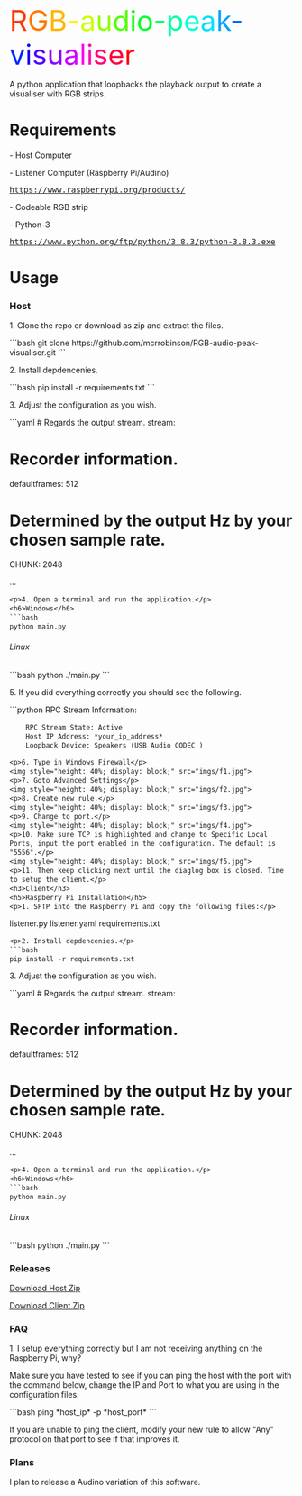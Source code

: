 <div style="font-size: 50px">
<span style="color:#ff3d00">R</span><span style="color:#ff7a00">G</span><span style="color:#ffb700">B</span><span style="color:#fff400">-</span><span style="color:#ccff00">a</span><span style="color:#8eff00">u</span><span style="color:#51ff00">d</span><span style="color:#14ff00">i</span><span style="color:#00ff28">o</span><span style="color:#00ff66">-</span><span style="color:#00ffa3">p</span><span style="color:#00ffe0">e</span><span style="color:#00e0ff">a</span><span style="color:#00a3ff">k</span><span style="color:#0065ff">-</span><span style="color:#0028ff">v</span><span style="color:#1400ff">i</span><span style="color:#5100ff">s</span><span style="color:#8e00ff">u</span><span style="color:#cb00ff">a</span><span style="color:#ff00f4">l</span><span style="color:#ff00b7">i</span><span style="color:#ff007a">s</span><span style="color:#ff003d">e</span><span style="color:#ff0000">r</span>
</div>
<p>A python application that loopbacks the playback output to create a visualiser with RGB strips.</p>

<h1>Requirements</h1>
<p>- Host Computer</p>
<p>- Listener Computer (Raspberry Pi/Audino)</p>
<pre><a href="https://www.raspberrypi.org/products/">https://www.raspberrypi.org/products/</a></pre>
<p>- Codeable RGB strip
<p>- Python-3</p>
<pre><a href="https://www.python.org/ftp/python/3.8.3/python-3.8.3.exe">https://www.python.org/ftp/python/3.8.3/python-3.8.3.exe</a></pre>
<h1>Usage</h1>
<h3>Host</h3>
<p>1. Clone the repo or download as zip and extract the files.</p>
```bash
git clone https://github.com/mcrrobinson/RGB-audio-peak-visualiser.git
```
<p>2. Install depdencenies.</p>
```bash
pip install -r requirements.txt
```
<p>3. Adjust the configuration as you wish.</p>
```yaml
# Regards the output stream.
stream:

  # Recorder information.
  defaultframes: 512

  # Determined by the output Hz by your chosen sample rate.
  CHUNK: 2048

...
```
<p>4. Open a terminal and run the application.</p>
<h6>Windows</h6>
```bash
python main.py
```
<h6>Linux</h6>
```bash
python ./main.py
```
<p>5. If you did everything correctly you should see the following.</p>
```python
RPC Stream Information:

        RPC Stream State: Active
        Host IP Address: *your_ip_address*
        Loopback Device: Speakers (USB Audio CODEC )
```
<p>6. Type in Windows Firewall</p>
<img style="height: 40%; display: block;" src="imgs/f1.jpg">
<p>7. Goto Advanced Settings</p>
<img style="height: 40%; display: block;" src="imgs/f2.jpg">
<p>8. Create new rule.</p>
<img style="height: 40%; display: block;" src="imgs/f3.jpg">
<p>9. Change to port.</p>
<img style="height: 40%; display: block;" src="imgs/f4.jpg">
<p>10. Make sure TCP is highlighted and change to Specific Local Ports, input the port enabled in the configuration. The default is "5556".</p>
<img style="height: 40%; display: block;" src="imgs/f5.jpg">
<p>11. Then keep clicking next until the diaglog box is closed. Time to setup the client.</p>
<h3>Client</h3>
<h5>Raspberry Pi Installation</h5>
<p>1. SFTP into the Raspberry Pi and copy the following files:</p>
```
listener.py
listener.yaml
requirements.txt
```
<p>2. Install depdencenies.</p>
```bash
pip install -r requirements.txt
```
<p>3. Adjust the configuration as you wish.</p>
```yaml
# Regards the output stream.
stream:

  # Recorder information.
  defaultframes: 512

  # Determined by the output Hz by your chosen sample rate.
  CHUNK: 2048

...
```
<p>4. Open a terminal and run the application.</p>
<h6>Windows</h6>
```bash
python main.py
```
<h6>Linux</h6>
```bash
python ./main.py
```
<h3>Releases</h3>
<p><a id="raw-url" href="https://raw.githubusercontent.com/mcrrobinson/RGB-audio-peak-visualiser/master/main.py">Download Host Zip</a></p>
<p><a id="raw-url" href="https://raw.githubusercontent.com/mcrrobinson/RGB-audio-peak-visualiser/master/listener.py">Download Client Zip</a></p>
<h3>FAQ</h3>
<p>1. I setup everything correctly but I am not receiving anything on the Raspberry Pi, why?</p>
<p>Make sure you have tested to see if you can ping the host with the port with the command below, change the IP and Port to what you are using in the configuration files.</p>
```bash
ping *host_ip* -p *host_port*
```
<p>If you are unable to ping the client, modify your new rule to allow "Any" protocol on that port to see if that improves it.</p>
<h3>Plans</h3>
<p>I plan to release a Audino variation of this software.</p>